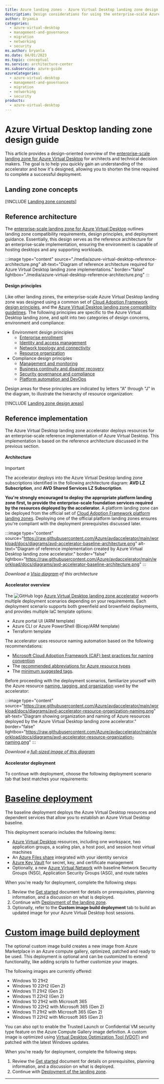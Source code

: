 ```yaml
---
title: Azure landing zones - Azure Virtual Desktop landing zone design considerations
description: Design considerations for using the enterprise-scale Azure Virtual Desktop landing zone, which is part of the Cloud Adoption Framework for Azure.
author: BryanLa
categories:
  - azure-virtual-desktop
  - management-and-governance
  - migration
  - networking
  - security
ms.author: bryanla
ms.date: 04/01/2023
ms.topic: conceptual
ms.service: architecture-center
ms.subservice: azure-guide
azureCategories:
  - azure-virtual-desktop
  - management-and-governance
  - migration
  - networking
  - security
products:
  - azure-virtual-desktop
---
```


# Azure Virtual Desktop landing zone design guide

This article provides a design-oriented overview of the [enterprise-scale landing zone for Azure Virtual Desktop](/azure/cloud-adoption-framework/scenarios/wvd/enterprise-scale-landing-zone) for architects and technical decision makers. The goal is to help you quickly gain an understanding of the accelerator and how it's designed, allowing you to shorten the time required to complete a successful deployment.

## Landing zone concepts

[!INCLUDE [Landing zone concepts](../includes/concepts.md)]

## Reference architecture

The [enterprise-scale landing zone for Azure Virtual Desktop](/azure/cloud-adoption-framework/scenarios/wvd/enterprise-scale-landing-zone) outlines landing zone compatibility requirements, design principles, and deployment guidance. Essentially, this design serves as the reference architecture for an enterprise-scale implementation, ensuring the environment is capable of hosting desktops and any supporting workloads.

:::image type="content" source="./media/azure-virtual-desktop-reference-architecture.png" alt-text="Diagram of reference architecture required for Azure Virtual Desktop landing zone implementations." border="false" lightbox="./media/azure-virtual-desktop-reference-architecture.png" :::

#### Design principles

Like other landing zones, the enterprise-scale Azure Virtual Desktop landing zone was designed using a common set of [Cloud Adoption Framework design principles](/azure/cloud-adoption-framework/ready/landing-zone/design-principles), and the [Azure Virtual Desktop landing zone compatibility guidelines](/azure/cloud-adoption-framework/scenarios/wvd/ready#evaluate-compatibility). The following principles are specific to the Azure Virtual Desktop landing zone, and split into two categories of design concerns, environment and compliance:

- Environment design principles
  - [Enterprise enrollment](/azure/cloud-adoption-framework/scenarios/wvd/eslz-enterprise-enrollment)
  - [Identity and access management](/azure/cloud-adoption-framework/scenarios/wvd/eslz-identity-and-access-management)
  - [Network topology and connectivity](/azure/cloud-adoption-framework/scenarios/wvd/eslz-network-topology-and-connectivity)
  - [Resource organization](/azure/cloud-adoption-framework/scenarios/wvd/eslz-resource-organization) 
- Compliance design principles
  - [Management and monitoring](/azure/cloud-adoption-framework/scenarios/wvd/eslz-management-and-monitoring)
  - [Business continuity and disaster recovery](/azure/cloud-adoption-framework/scenarios/wvd/eslz-business-continuity-and-disaster-recovery)
  - [Security governance and compliance](/azure/cloud-adoption-framework/scenarios/wvd/eslz-security-governance-and-compliance)
  - [Platform automation and DevOps](/azure/cloud-adoption-framework/scenarios/wvd/eslz-platform-automation-and-devops)

Design areas for these principles are indicated by letters "A" through "J" in the diagram, to illustrate the hierarchy of resource organization:

[!INCLUDE [Landing zone design areas](../includes/design-areas.md)]

## Reference implementation

The Azure Virtual Desktop landing zone accelerator deploys resources for an enterprise-scale reference implementation of Azure Virtual Desktop. This implementation is based on the reference architecture discussed in the previous section.

#### Architecture

> [!IMPORTANT]
> The accelerator deploys into the Azure Virtual Desktop landing zone subscriptions identified in the following architecture diagram: **AVD LZ Subscription**, and **AVD Shared Services LZ Subscription**. 
> 
> **You're strongly encouraged to deploy the appropriate platform landing zone first, to provide the enterprise-scale foundation services required by the resources deployed by the accelerator.** A platform landing zone can be deployed from the official set of [Cloud Adoption Framework platform landing zones](/azure/cloud-adoption-framework/ready/enterprise-scale/implementation#reference-implementation). Deploying one of the official platform landing zones ensures you're compliant with the deployment prerequisites discussed later.

:::image type="content" source="https://raw.githubusercontent.com/Azure/avdaccelerator/main/workload/docs/diagrams/avd-accelerator-baseline-architecture.png" alt-text="Diagram of reference implementation created by Azure Virtual Desktop landing zone accelerator." border="false" lightbox="https://raw.githubusercontent.com/Azure/avdaccelerator/main/workload/docs/diagrams/avd-accelerator-baseline-architecture.png" :::

*Download a [Visio diagram](https://github.com/Azure/avdaccelerator/raw/main/workload/docs/diagrams/avd-accelerator-baseline-architecture.vsdx) of this architecture*

#### Accelerator overview

The ![GitHub logo](../../_images/github.png) [Azure Virtual Desktop landing zone accelerator](https://github.com/Azure/avdaccelerator) supports multiple deployment scenarios depending on your requirements. Each deployment scenario supports both greenfield and brownfield deployments, and provides multiple IaC template options:

- Azure portal UI (ARM template)
- Azure CLI or Azure PowerShell (Bicep/ARM template)
- Terraform template

The accelerator uses resource naming automation based on the following recommendations:
- [Microsoft Cloud Adoption Framework (CAF) best practices for naming convention](/azure/cloud-adoption-framework/ready/azure-best-practices/resource-naming)
- The [recommended abbreviations for Azure resource types](/azure/cloud-adoption-framework/ready/azure-best-practices/resource-abbreviations)
- The [minimum suggested tags](/azure/cloud-adoption-framework/ready/azure-best-practices/resource-tagging#minimum-suggested-tags). 

Before proceeding with the deployment scenarios, familiarize yourself with the Azure resource [naming, tagging, and organization](https://github.com/Azure/avdaccelerator/blob/main/workload/docs/resource-naming.md) used by the accelerator: 

:::image type="content" source="https://raw.githubusercontent.com/Azure/avdaccelerator/main/workload/docs/diagrams/avd-accelerator-resource-organization-naming.png" alt-text="Diagram showing organization and naming of Azure resources deployed by the Azure Virtual Desktop landing zone accelerator." border="false" lightbox="https://raw.githubusercontent.com/Azure/avdaccelerator/main/workload/docs/diagrams/avd-accelerator-resource-organization-naming.png" :::

*Download a [full-sized image of this diagram](https://raw.githubusercontent.com/Azure/avdaccelerator/main/workload/docs/diagrams/avd-accelerator-resource-organization-naming.png)*

#### Accelerator deployment

To continue with deployment, choose the following deployment scenario tab that best matches your requirements:

# [Baseline deployment](#tab/baseline)
The baseline deployment deploys the Azure Virtual Desktop resources and dependent services that allow you to establish an Azure Virtual Desktop baseline. 

This deployment scenario includes the following items:

- [Azure Virtual Desktop](/azure/virtual-desktop/overview) resources, including one workspace, two application groups, a scaling plan, a host pool, and session host virtual machines
- An [Azure Files share](/azure/storage/files/files-smb-protocol) integrated with your identity service
- [Azure Key Vault](/azure/key-vault/general/overview) for secret, key, and certificate management
- Optionally, a new [Azure Virtual Network](/azure/virtual-network/virtual-networks-overview) with baseline Network Security Groups (NSG), Application Security Groups (ASG), and route tables

When you're ready for deployment, complete the following steps:
1. Review the [Get started](https://github.com/Azure/avdaccelerator/blob/main/workload/docs/getting-started-baseline.md) document for details on prerequisites, planning information, and a discussion on what is deployed. 
2. Continue with [Deployment of the landing zone](https://github.com/Azure/avdaccelerator/blob/main/workload/docs/deploy-baseline.md).
3. Optionally, refer to the **Custom image build deployment** tab to build an updated image for your Azure Virtual Desktop host sessions.

# [Custom image build deployment](#tab/custom-image)
The optional custom image build creates a new image from Azure Marketplace in an Azure compute gallery, optimized, patched and ready to be used. This deployment is optional and can be customized to extend functionality, like adding scripts to further customize your images. 

The following images are currently offered:

- Windows 10 21H2
- Windows 10 22H2 (Gen 2)
- Windows 11 21H2 (Gen 2)
- Windows 11 22H2 (Gen 2)
- Windows 10 21H2 with Microsoft 365
- Windows 10 22H2 with Microsoft 365 (Gen 2)
- Windows 11 21H2 with Microsoft 365 (Gen 2)
- Windows 11 22H2 with Microsoft 365 (Gen 2)

You can also opt to enable the Trusted Launch or Confidential VM security type feature on the Azure Compute Gallery image definition. A custom image is optimized using [Virtual Desktop Optimization Tool (VDOT)](https://github.com/The-Virtual-Desktop-Team/Virtual-Desktop-Optimization-Tool) and patched with the latest Windows updates.

When you're ready for deployment, complete the following steps:
1. Review the [Get started](https://github.com/Azure/avdaccelerator/blob/main/workload/docs/getting-started-custom-image-build.md) document for details on prerequisites, planning information, and a discussion on what is deployed. 
2. Continue with [Deployment of the landing zone](https://github.com/Azure/avdaccelerator/blob/main/workload/docs/deploy-custom-image.md).

---


